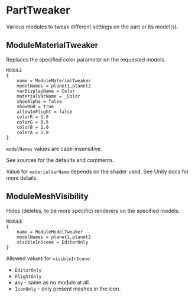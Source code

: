 # PartTweaker

Various modules to tweak different settings on the part or its model(s).

## ModuleMaterialTweaker

Replaces the specified color parameter on the requested models.

```
MODULE
{
	name = ModuleMaterialTweaker
	modelNames = planet1,planet2
	varDisplayName = Color
	materialVarName = _Color
	showAlpha = false
	showRGB = true
	allowInFlight = false
	colorR = 1.0
	colorG = 0.5
	colorB = 1.0
	colorA = 1.0
}
```
`modelNames` values are case-insensitive.

See sources for the defaults and comments.

Value for `materialVarName` depends on the shader used. See Unity docs for more details.

## ModuleMeshVisibility

Hides (deletes, to be more specific) renderers on the specified models.

```
MODULE
{
	name = ModuleModelTweaker
	modelNames = planet1,planet2
	visibleInScene = EditorOnly
}
```

Allowed values for `visibleInScene`:
* `EditorOnly`
* `FlightOnly`
* `Any` - same as no module at all.
* `IconOnly` - only present meshes in the icon.

